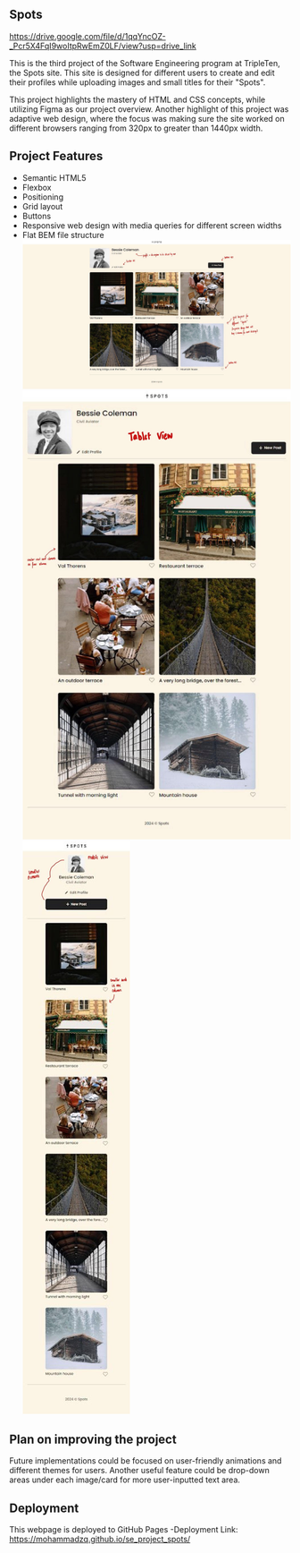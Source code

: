 ## Spots
https://drive.google.com/file/d/1qqYncOZ-_Pcr5X4FqI9woItpRwEmZ0LF/view?usp=drive_link

This is the third project of the Software Engineering program at TripleTen, the Spots site. This site is designed for different users to create and edit their profiles while uploading images and small titles for their "Spots". 

This project highlights the mastery of HTML and CSS concepts, while utilizing Figma as our project overview. Another highlight of this project was adaptive web design, where the focus was making sure the site worked on different browsers ranging from 320px to greater than 1440px width.  

## Project Features
- Semantic HTML5
- Flexbox
- Positioning
- Grid layout
- Buttons
- Responsive web design with media queries for different screen widths
- Flat BEM file structure
![se_project_spots Spots-Readme](/images/desktop_view_readme.jpg)
![se_project_spots Spots-Readme](/images/tablet_view_readme.jpg)
![se_project_spots Spots-Readme](/images/mobile_view_readme.jpg)

## Plan on improving the project
Future implementations could be focused on user-friendly animations and different themes for users. Another useful feature could be drop-down areas under each image/card for more user-inputted text area. 

## Deployment 
This webpage is deployed to GitHub Pages
-Deployment Link: 
https://mohammadzq.github.io/se_project_spots/
